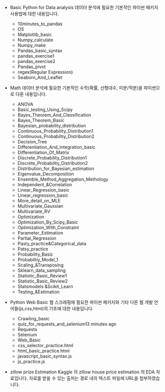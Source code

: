 - Basic Python for Data analysis
데이터 분석에 필요한 기본적인 파이썬 패키지 사용법에 대한 내용입니다.
  - 10minutes_to_pandas
  - OS
  - Matplotlib_basic
  - Numpy_calculate
  - Numpy_make
  - Pandas_basic_syntax
  - pandas_exercise1
  - pandas_exercise2
  - Pandas_pivot
  - regex(Regular Expression)
  - Seaborn_And_Leaflet

- Math
데이터 분석에 필요한 기본적인 수학(확률, 선형대수, 미분/적분)을 파이썬으로 다룬 내용입니다.
  - ANOVA
  - Basic_testing_Using_Scipy
  - Bayes_Theorem_And_Classification
  - Bayes_Theorem_Basic
  - Bayesian_probability_distribution
  - Continuous_Probability_Distribution1
  - Continuous_Probabiltiy_Distribution2
  - Decision_Tree
  - Differentiation_And_Integration_basic
  - Differentiation_Of_Matrix
  - Discrete_Probability_Distribution1
  - Discrete_Probability_Distribution2
  - Distribution_for_Bayesian_estimation
  - Eigenvalue_Decomposition
  - Ensemble_Method_Aggregation_Methology
  - Independent_&Correlation
  - Linear_Regression_basic
  - Linear_regression_basic
  - More_detail_on_MLE
  - Multivariate_Gaussian
  - Multivariate_RV
  - Optimization
  - Optimization_By_Scipy_Basic
  - Optimization_With_Constraint
  - Parameter_Estimation
  - Partial_Regression
  - Pasty_practice&Categorical_data
  - Patsy_practice
  - Probability_Basic
  - Probabiltiy_Model_1
  - Scaling_&Transposing
  - Sklearn_data_sampling
  - Statistic_Basic_Review1
  - Statistic_Basic_Review2
  - Statsmodels &Scikit_Learn
  - Testing_&Estimation

- Python Web Basic
웹 스크래핑에 필요한 파이썬 패키지와 기타 다른 웹 개발 언어들(js,css,html)의 기초에 대한 내용입니다.
  - Crawling_basic
  - quiz_for_requests_and_selenium13 minutes ago
  - Requests
  - Selenium
  - Web_Basic
  - css_selector_practice.html
  - html_basic_practice.html
  - javascript_basic_syntax.js
  - js_practice.js

- zillow prize Estimation
Kaggle 의 zillow house price estimation 의 EDA 자료입니다. 자료를 받을 수 있는 출처는 경로 내의 텍스트 파일에 URL을 첨부하였습니다.
